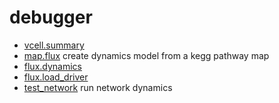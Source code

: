 # debugger



+ [vcell.summary](debugger/vcell.summary.1) 
+ [map.flux](debugger/map.flux.1) create dynamics model from a kegg pathway map
+ [flux.dynamics](debugger/flux.dynamics.1) 
+ [flux.load_driver](debugger/flux.load_driver.1) 
+ [test_network](debugger/test_network.1) run network dynamics
